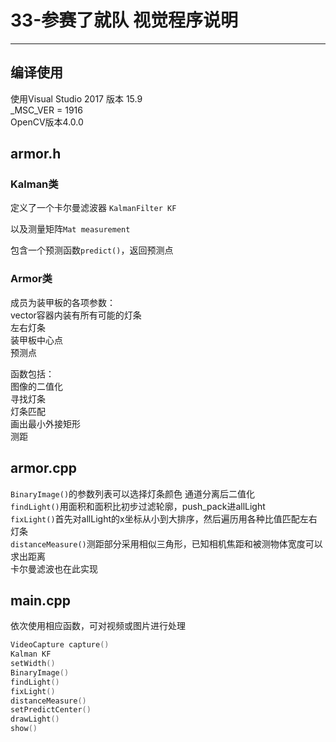 # 33-参赛了就队 视觉程序说明
---
## 编译使用
使用Visual Studio 2017 版本 15.9\
_MSC_VER = 1916\
OpenCV版本4.0.0

## armor.h
### Kalman类
定义了一个卡尔曼滤波器
`KalmanFilter KF`

以及测量矩阵`Mat measurement`

包含一个预测函数`predict()`，返回预测点
### Armor类
成员为装甲板的各项参数：\
vector容器内装有所有可能的灯条\
左右灯条\
装甲板中心点\
预测点

函数包括：\
图像的二值化\
寻找灯条\
灯条匹配\
画出最小外接矩形\
测距

## armor.cpp
`BinaryImage()`的参数列表可以选择灯条颜色
通道分离后二值化\
`findLight()`用面积和面积比初步过滤轮廓，push_pack进allLight\
`fixLight()`首先对allLight的x坐标从小到大排序，然后遍历用各种比值匹配左右灯条\
`distanceMeasure()`测距部分采用相似三角形，已知相机焦距和被测物体宽度可以求出距离\
卡尔曼滤波也在此实现

## main.cpp
依次使用相应函数，可对视频或图片进行处理
```cpp
VideoCapture capture()
Kalman KF
setWidth()
BinaryImage()
findLight()
fixLight()
distanceMeasure()
setPredictCenter()
drawLight()
show()
```
